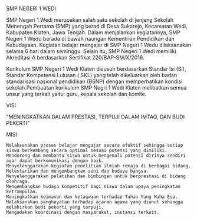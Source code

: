SMP NEGERI 1 WEDI

SMP Negeri 1 Wedi merupakan salah satu sekolah di jenjang Sekolah Menengah Pertama (SMP) yang berad di Desa Sukorejo, Kecamatan Wedi, Kabupaten Klaten, Jawa Tengah. Dalam menjalankan kegiatannya, SMP Negeri 1 Wedu berada di bawah naungan Kementrian Pendidikan dan Kebudayaan. Kegiatan belajar mengajar di SMP Negeri 1 Wedu dilaksanakan selama 6 hari dalam seminggu. Selain itu, SMP Negeri 1 Wedi memiliki Akreditasi A berdasarkan Sertifikat 220/BAP-SM/X/2016.

Kurikulum  SMP Negeri 1 Wedi Klaten disusun berdasarkan Standar Isi (SI), Standar Kompetensi Lulusan ( SKL) yang telah dikeluarkan oleh badan standarisasi nasional pendidikan (BSNP) dengan memperhatikan kondisi sekolah.Pembuatan kurikulum SMP Negri 1 Wedi Klaten melibatkan semua unsur yang terkait yaitu: guru, kepala sekolah dan komite.


VISI 

"MENINGKATKAN DALAM PRESTASI, TERPUJI DALAM IMTAQ, DAN BUDI PEKERTI"


MISI 

    Melaksanakan proses belajar mengajar secara efektif sehingga setiap siswa berkembang secara optimal sesuai potensi yang dimiliki.
    Mendorong dan membantu siswa untuk mengenali potensi dirinya sendiri agar dapat berkomunikasi dengan baik.
    Menyelenggarakan kegiatan penelitian ilmiah remaja di berbagai bidang.
    Melestarikan dan mengembangkan seni dan budaya bangsa.
    Menyelenggarakan pelatihan dan bimbingan untuk berprestasi di bidang olahraga.
    Mengembangkan budaya kompetitif bagi siswa dalam upaya peningkatan ketrampilan.
    Meningkatkan keimanan dan ketaqwaan terhadap Tuhan Yang Maha Esa.
    Melaksanakan penghayatan terhadap ajaran agama yang dianut sehingga melahirkan budi pekerti yang terpuji.
    Mengadakan koordinasi dengan masyarakat, instansi terkait.